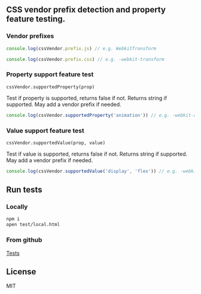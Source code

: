 ## CSS vendor prefix detection and property feature testing.

### Vendor prefixes

```javascript
console.log(cssVendor.prefix.js) // e.g. WebkitTransform

console.log(cssVendor.prefix.css) // e.g. -webkit-transform
```

### Property support feature test

`cssVendor.supportedProperty(prop)`

Test if property is supported, returns false if not. Returns string if supported. May add a vendor prefix if needed.

```javascript
console.log(cssVendor.supportedProperty('animation')) // e.g. -webkit-animation
```

### Value support feature test

`cssVendor.supportedValue(prop, value)`

Test if value is supported, returns false if not. Returns string if supported. May add a vendor prefix if needed.

```javascript
console.log(cssVendor.supportedValue('display', 'flex')) // e.g. -webkit-flex
```

## Run tests

### Locally
```bash
npm i
open test/local.html
```
### From github

[Tests](https://jsstyles.github.com/css-vendor/test)

## License

MIT

